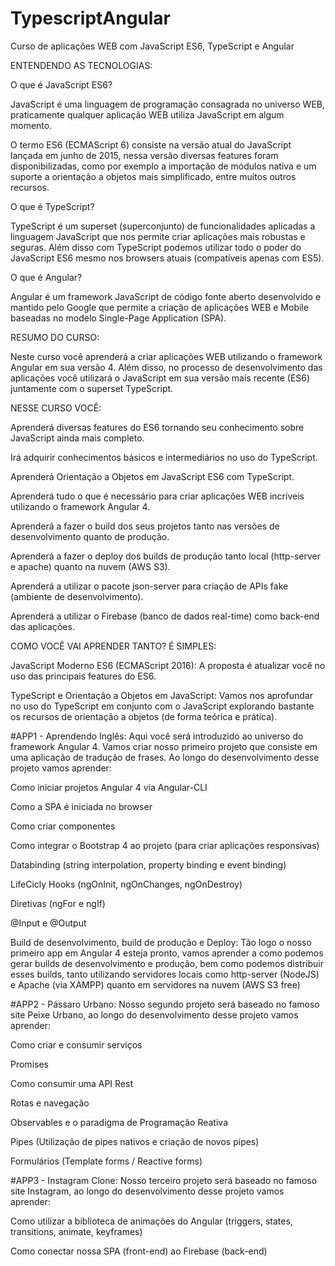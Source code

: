 # TypescriptAngular
Curso de aplicações WEB com JavaScript ES6, TypeScript e Angular


ENTENDENDO AS TECNOLOGIAS:

O que é JavaScript ES6?

JavaScript é uma linguagem de programação consagrada no universo WEB, praticamente qualquer aplicação WEB utiliza JavaScript em algum momento.

O termo ES6 (ECMAScript 6) consiste na versão atual do JavaScript lançada em junho de 2015, nessa versão diversas features foram disponibilizadas, como por exemplo a importação de módulos nativa e um suporte a orientação a objetos mais simplificado, entre muitos outros recursos.

O que é TypeScript?

TypeScript é um superset (superconjunto) de funcionalidades aplicadas a linguagem JavaScript que nos permite criar aplicações mais robustas e seguras. Além disso com TypeScript podemos utilizar todo o poder do JavaScript ES6 mesmo nos browsers atuais (compatíveis apenas com ES5).

O que é Angular?

Angular é um framework JavaScript de código fonte aberto desenvolvido e mantido pelo Google que permite a criação de aplicações WEB e Mobile baseadas no modelo Single-Page Application (SPA).



RESUMO DO CURSO:

Neste curso você aprenderá a criar aplicações WEB utilizando o framework Angular em sua versão 4. Além disso, no processo de desenvolvimento das aplicações você utilizará o JavaScript em sua versão mais recente (ES6) juntamente com o superset TypeScript.



NESSE CURSO VOCÊ:

Aprenderá diversas features do ES6 tornando seu conhecimento sobre JavaScript ainda mais completo.

Irá adquirir conhecimentos básicos e intermediários no uso do TypeScript.

Aprenderá Orientação a Objetos em JavaScript ES6 com TypeScript.

Aprenderá tudo o que é necessário para criar aplicações WEB incríveis utilizando o framework Angular 4.

Aprenderá a fazer o build dos seus projetos tanto nas versões de desenvolvimento quanto de produção. 

Aprenderá a fazer o deploy dos builds de produção tanto local (http-server e apache) quanto na nuvem (AWS S3).

Aprenderá a utilizar o pacote json-server para criação de APIs fake (ambiente de desenvolvimento).

Aprenderá a utilizar o Firebase (banco de dados real-time) como back-end das aplicações.



COMO VOCÊ VAI APRENDER TANTO? É SIMPLES:

JavaScript Moderno ES6 (ECMAScript 2016): A proposta é atualizar você no uso das principais features do ES6.



TypeScript e Orientação a Objetos em JavaScript: Vamos nos aprofundar no uso do TypeScript em conjunto com o JavaScript explorando bastante os recursos de orientação a objetos (de forma teórica e prática).



#APP1 - Aprendendo Inglês: Aqui você será introduzido ao universo do framework Angular 4. Vamos criar nosso primeiro projeto que consiste em uma aplicação de tradução de frases. Ao longo do desenvolvimento desse projeto vamos aprender:

Como iniciar projetos Angular 4 via Angular-CLI

Como a SPA é iniciada no browser

Como criar componentes

Como integrar o Bootstrap 4 ao projeto (para criar aplicações responsivas)

Databinding (string interpolation, property binding e event binding)

LifeCicly Hooks (ngOnInit, ngOnChanges, ngOnDestroy)

Diretivas (ngFor e ngIf)

@Input e @Output



Build de desenvolvimento, build de produção e Deploy: Tão logo o nosso primeiro app em Angular 4 esteja pronto, vamos aprender a como podemos gerar builds de desenvolvimento e produção, bem como podemos distribuir esses builds, tanto utilizando servidores locais como http-server (NodeJS) e Apache (via XAMPP) quanto em servidores na nuvem (AWS S3 free)



#APP2 - Pássaro Urbano: Nosso segundo projeto será baseado no famoso site Peixe Urbano, ao longo do desenvolvimento desse projeto vamos aprender:

Como criar e consumir serviços

Promises

Como consumir uma API Rest

Rotas e navegação

Observables e o paradigma de Programação Reativa

Pipes (Utilização de pipes nativos e criação de novos pipes)

Formulários (Template forms / Reactive forms)



#APP3 - Instagram Clone: Nosso terceiro projeto será baseado no famoso site Instagram, ao longo do desenvolvimento desse projeto vamos aprender:

Como utilizar a biblioteca de animações do Angular (triggers, states, transitions, animate, keyframes)

Como conectar nossa SPA (front-end) ao Firebase (back-end)